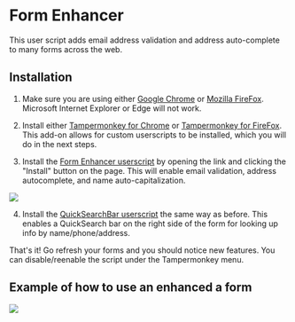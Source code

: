 # Form Enhancer

This user script adds email address validation and address auto-complete to many forms across the web.

## Installation

1. Make sure you are using either [Google Chrome](https://www.google.com/chrome/) or [Mozilla FireFox](https://www.mozilla.org/firefox). Microsoft Internet Explorer or Edge will not work.

2. Install either [Tampermonkey for Chrome](https://chrome.google.com/webstore/detail/tampermonkey/dhdgffkkebhmkfjojejmpbldmpobfkfo?hl=en) or [Tampermonkey for FireFox](https://addons.mozilla.org/en-US/firefox/addon/tampermonkey/). This add-on allows for custom userscripts to be installed, which you will do in the next steps.

3. Install the [Form Enhancer userscript](https://github.com/hexarobi/tm-form-enhancer/raw/master/form-enhancer.user.js) by opening the link and clicking the "Install" button on the page. This will enable email validation, address autocomplete, and name auto-capitalization.

<img src="https://i.imgur.com/Pm8xP9Y.png" />

4. Install the [QuickSearchBar userscript](https://github.com/hexarobi/tm-form-enhancer/raw/master/tm-quicksearch-bar.user.js) the same way as before. This enables a QuickSearch bar on the right side of the form for looking up info by name/phone/address.

That's it! Go refresh your forms and you should notice new features. You can disable/reenable the script under the Tampermonkey menu.

## Example of how to use an enhanced a form

<img src="https://i.imgur.com/70kVbWg.gif" />

